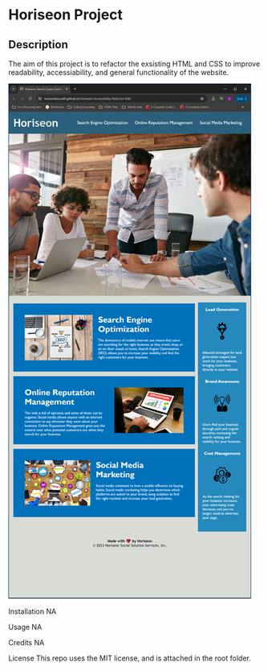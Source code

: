 # Horiseon Project

## Description
The aim of this project is to refactor the exsisting HTML and CSS to improve readability, accessiability, and general functionality of the website. 


![Preview of Website](Develop/assets/images/image.png)


Installation
NA

Usage
NA

Credits
NA

License
This repo uses the MIT license, and is attached in the root folder.


